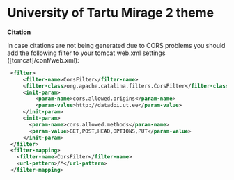 # University of Tartu Mirage 2 theme


**Citation**

In case citations are not being generated due to CORS problems you should add the following filter to your tomcat web.xml settings ([tomcat]/conf/web.xml):


```xml
 <filter>
     <filter-name>CorsFilter</filter-name>
     <filter-class>org.apache.catalina.filters.CorsFilter</filter-class>
     <init-param>
         <param-name>cors.allowed.origins</param-name>
         <param-value>http://datadoi.ut.ee</param-value>
     </init-param>
     <init-param>
       <param-name>cors.allowed.methods</param-name>
       <param-value>GET,POST,HEAD,OPTIONS,PUT</param-value>
     </init-param>
 </filter>
 <filter-mapping>
   <filter-name>CorsFilter</filter-name>
   <url-pattern>/*</url-pattern>
 </filter-mapping>
```



